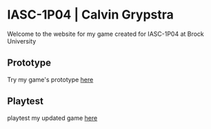 # IASC-1P04 | Calvin Grypstra

Welcome to the website for my game created for IASC-1P04 at Brock University

## Prototype
Try my game's prototype [here](Prototype/The%20Eternity.html)

## Playtest
playtest my updated game [here](Playtest/Playtest)

